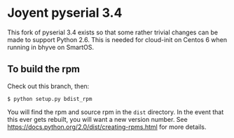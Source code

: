 # Joyent pyserial 3.4

This fork of pyserial 3.4 exists so that some rather trivial changes
can be made to support Python 2.6.  This is needed for cloud-init on
Centos 6 when running in bhyve on SmartOS.

## To build the rpm

Check out this branch, then:

```
$ python setup.py bdist_rpm
```

You will find the rpm and source rpm in the `dist` directory.  In the
event that this ever gets rebuilt, you will want a new version number.
See https://docs.python.org/2.0/dist/creating-rpms.html for more details.
